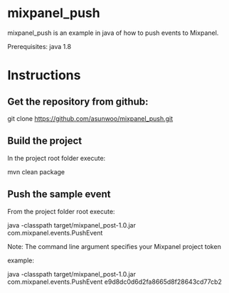 # mixpanel_push
mixpanel_push is an example in java of how to push events to Mixpanel.

Prerequisites: java 1.8

# Instructions

## Get the repository from github:
git clone https://github.com/asunwoo/mixpanel_push.git

## Build the project
In the project root folder execute:

mvn clean package

## Push the sample event
From the project folder root execute:

java -classpath target/mixpanel_post-1.0.jar com.mixpanel.events.PushEvent <mixpanel token>

Note: The command line argument <mixpanel token> specifies your Mixpanel project token

example:

java -classpath target/mixpanel_post-1.0.jar com.mixpanel.events.PushEvent e9d8dc0d6d2fa8665d8f28643cd77cb2
